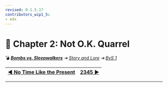 ```yaml
---
revised: 0.1.5.17
contributors_wip1_5:
- edx
---
```


# 📄 Chapter 2: Not O.K. Quarrel

💣 ***[Bombs vs. Sleepwalkers][home]** ➔ [Story and Lore][story] ➔ [BvS 1][story_bvs1]*

| [◀️ No Time Like the Present][prev] | [2345 ▶️][next] |
| --: | :-- |

****

[home]: /README.md
[prev]: /story/bvs1/01_no_time_like_the_present.md
[next]: /story/bvs1/03_2345.md
[story]: /story/readme.md
[story_bvs1]: /story/bvs1/readme.md
